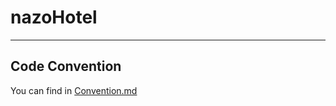 # nazoHotel
-----------------
## Code Convention
You can find in [Convention.md](https://github.com/Lee-Null/nazoHotel/blob/master/Convention.md)
